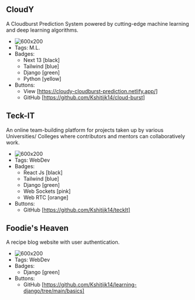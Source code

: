 ## CloudY
A Cloudburst Prediction System powered by cutting-edge machine learning and deep learning algorithms.
- ![600x200](assets\projects\CloudY.png)
- Tags: M.L.
- Badges: 
  - Next 13 [black]
  - Tailwind [blue]
  - Django [green]
  - Python [yellow]
- Buttons:
  - View [https://cloudy-cloudburst-prediction.netlify.app/]
  - GitHub [https://github.com/Kshitijk14/cloud-burst]

## Teck-IT
An online team-building platform for projects taken up by various Universities/ Colleges where contributors and mentors can collaboratively work.
- ![600x200](assets\projects\TeckIt.png)
- Tags: WebDev
- Badges:
  - React Js [black]
  - Tailwind [blue]
  - Django [green]
  - Web Sockets [pink]
  - Web RTC [orange]
- Buttons:
  - GitHub [https://github.com/Kshitijk14/teckIt]

## Foodie's Heaven
A recipe blog website with user authentication.
- ![600x200](assets\projects\FoodiesHeaven.png)
- Tags: WebDev
- Badges:
  - Django [green]
- Buttons:
  - GitHub [https://github.com/Kshitijk14/learning-django/tree/main/basics]